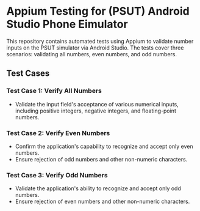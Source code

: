 # Appium Testing for (PSUT) Android Studio Phone Eimulator

This repository contains automated tests using Appium to validate number inputs on the PSUT simulator via Android Studio. The tests cover three scenarios: validating all numbers, even numbers, and odd numbers.

## Test Cases

### Test Case 1: Verify All Numbers
- Validate the input field's acceptance of various numerical inputs, including positive integers, negative integers, and floating-point numbers.

### Test Case 2: Verify Even Numbers
- Confirm the application's capability to recognize and accept only even numbers.
- Ensure rejection of odd numbers and other non-numeric characters.

### Test Case 3: Verify Odd Numbers
- Validate the application's ability to recognize and accept only odd numbers.
- Ensure rejection of even numbers and other non-numeric characters.
